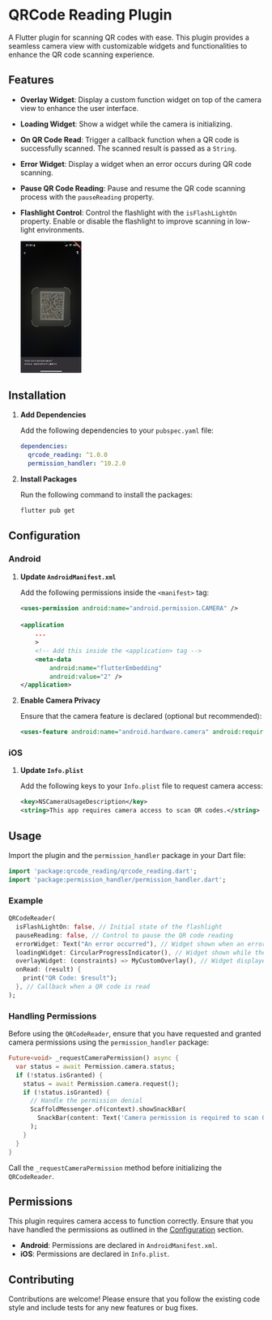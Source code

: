 # QRCode Reading Plugin

A Flutter plugin for scanning QR codes with ease. This plugin provides a seamless camera view with customizable widgets and functionalities to enhance the QR code scanning experience.

## Features

- **Overlay Widget**: Display a custom function widget on top of the camera view to enhance the user interface.
- **Loading Widget**: Show a widget while the camera is initializing.
- **On QR Code Read**: Trigger a callback function when a QR code is successfully scanned. The scanned result is passed as a `String`.
- **Error Widget**: Display a widget when an error occurs during QR code scanning.
- **Pause QR Code Reading**: Pause and resume the QR code scanning process with the `pauseReading` property.
- **Flashlight Control**: Control the flashlight with the `isFlashLightOn` property. Enable or disable the flashlight to improve scanning in low-light environments.

  <img src="https://github.com/matheusfelipe1/qrcode_reading/raw/main/img_qrcode_reading.jpeg" alt="Exemplo de imagem" width="120"/>

## Installation

1. **Add Dependencies**

   Add the following dependencies to your `pubspec.yaml` file:

   ```yaml
   dependencies:
     qrcode_reading: ^1.0.0
     permission_handler: ^10.2.0
   ```

2. **Install Packages**

   Run the following command to install the packages:

   ```bash
   flutter pub get
   ```

## Configuration

### Android

1. **Update `AndroidManifest.xml`**

   Add the following permissions inside the `<manifest>` tag:

   ```xml
   <uses-permission android:name="android.permission.CAMERA" />
   
   <application
       ...
       >
       <!-- Add this inside the <application> tag -->
       <meta-data
           android:name="flutterEmbedding"
           android:value="2" />
   </application>
   ```

2. **Enable Camera Privacy**

   Ensure that the camera feature is declared (optional but recommended):

   ```xml
   <uses-feature android:name="android.hardware.camera" android:required="false" />
   ```

### iOS

1. **Update `Info.plist`**

   Add the following keys to your `Info.plist` file to request camera access:

   ```xml
   <key>NSCameraUsageDescription</key>
   <string>This app requires camera access to scan QR codes.</string>
   ```

## Usage

Import the plugin and the `permission_handler` package in your Dart file:

```dart
import 'package:qrcode_reading/qrcode_reading.dart';
import 'package:permission_handler/permission_handler.dart';
```

### Example

```dart
QRCodeReader(
  isFlashLightOn: false, // Initial state of the flashlight
  pauseReading: false, // Control to pause the QR code reading
  errorWidget: Text("An error occurred"), // Widget shown when an error occurs
  loadingWidget: CircularProgressIndicator(), // Widget shown while the camera is loading
  overlayWidget: (constraints) => MyCustomOverlay(), // Widget displayed on top of the camera view
  onRead: (result) {
    print("QR Code: $result");
  }, // Callback when a QR code is read
);
```

### Handling Permissions

Before using the `QRCodeReader`, ensure that you have requested and granted camera permissions using the `permission_handler` package:

```dart
Future<void> _requestCameraPermission() async {
  var status = await Permission.camera.status;
  if (!status.isGranted) {
    status = await Permission.camera.request();
    if (!status.isGranted) {
      // Handle the permission denial
      ScaffoldMessenger.of(context).showSnackBar(
        SnackBar(content: Text('Camera permission is required to scan QR codes')),
      );
    }
  }
}
```

Call the `_requestCameraPermission` method before initializing the `QRCodeReader`.

## Permissions

This plugin requires camera access to function correctly. Ensure that you have handled the permissions as outlined in the [Configuration](#configuration) section.

- **Android**: Permissions are declared in `AndroidManifest.xml`.
- **iOS**: Permissions are declared in `Info.plist`.

## Contributing

Contributions are welcome! Please ensure that you follow the existing code style and include tests for any new features or bug fixes.
